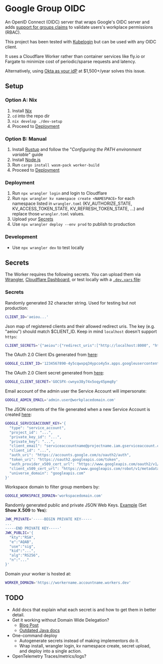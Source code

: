 # Google Group OIDC

An OpenID Connect (OIDC) server that wraps Google's OIDC server and adds [support for groups claims](https://stackoverflow.com/a/35423190) to validate users's workplace permissions (RBAC).

This project has been tested with [Kubelogin](https://github.com/int128/kubelogin) but can be used with any OIDC client.

It uses a Cloudflare Worker rather than container services like fly.io or Fargate to minimize cost of periodic/sparse requests and latency.

Alternatively, using [Okta as your idP](https://help.okta.com/en-us/content/topics/provisioning/google/google-provisioning.htm) at $1,500+/year solves this issue.

## Setup

### Option A: Nix

1. Install [Nix](https://nixos.org/download/)
2. `cd` into the repo dir
3. `nix develop ./dev-setup`
4. Proceed to [Deployment](#deployment)

### Option B: Manual

1. Install [Rustup](https://www.rust-lang.org/tools/install) and follow the "_Configuring the PATH environment variable_" guide
2. Install [Node.js](https://nodejs.org/en/download/prebuilt-installer/current)
3. Run `cargo install wasm-pack worker-build`
4. Proceed to [Deployment](#deployment)

### Deployment

1. Run `npx wrangler login` and login to Cloudflare
2. Run `npx wrangler kv namespace create <NAMESPACE>` for each namespace listed in `wrangler.toml` (KV_AUTHORIZE_STATE, KV_ACCESS_TOKEN_STATE, KV_REFRESH_TOKEN_STATE, ...) and replace those `wrangler.toml` values.
3. Upload your [Secrets](#secrets)
4. Use `npx wrangler deploy --env prod` to publish to production

### Development

- Use `npx wrangler dev` to test locally

## Secrets

The Worker requires the following secrets. You can upload them via [Wrangler](https://developers.cloudflare.com/workers/configuration/secrets/#via-wrangler), [Cloudflare Dashboard](https://developers.cloudflare.com/workers/configuration/secrets/#via-the-dashboard), or test locally with a [`.dev.vars` file](https://developers.cloudflare.com/workers/configuration/secrets/#local-development-with-secrets):

### Secrets

Randomly generated 32 character string. Used for testing but not production:

```bash
CLIENT_ID='aeiou...'
```

Json map of registered clients and their allowed redirect uris. The key (e.g. "aeiou") should match $CLIENT_ID. Keep in mind `localhost` doesn't support `https`:

```bash
CLIENT_SECRETS='{"aeiou":{"redirect_uris":["http://localhost:8000", "http://localhost:1800"]}}'
```

The OAuth 2.0 Client IDs generated from [here](https://console.cloud.google.com/apis/credentials):

```bash
GOOGLE_CLIENT_ID='1234567890-4y5cqwxpq34ypco4y5x.apps.googleusercontent.com'
```

The OAuth 2.0 Client secret generated from [here](https://console.cloud.google.com/apis/credentials):

```bash
GOOGLE_CLIENT_SECRET='GOCSPX-cwnyo38y74x5oqy45pmq8y'
```

Email account of the admin user the Service Account will impersonate:

```bash
GOOGLE_ADMIN_EMAIL='admin.user@workplacedomain.com'
```

The JSON contents of the file generated when a new Service Account is created [here](https://console.cloud.google.com/apis/credentials):

```bash
GOOGLE_SERVICEACCOUNT_KEY='{
  "type": "service_account",
  "project_id": "...",
  "private_key_id": "...",
  "private_key": "...",
  "client_email": "serviceaccountname@projectname.iam.gserviceaccount.com",
  "client_id": "...",
  "auth_uri": "https://accounts.google.com/o/oauth2/auth",
  "token_uri": "https://oauth2.googleapis.com/token",
  "auth_provider_x509_cert_url": "https://www.googleapis.com/oauth2/v1/certs",
  "client_x509_cert_url": "https://www.googleapis.com/robot/v1/metadata/x509/serviceaccountnbame%40projectname.iam.gserviceaccount.com",
  "universe_domain": "googleapis.com"
}'
```

Workspace domain to filter group members by:

```bash
GOOGLE_WORKSPACE_DOMAIN='workspacedomain.com'
```

Randomly generated public and private JSON Web Keys. [Example](https://mkjwk.org/) (Set **Show X.509** to **Yes**):

```bash
JWK_PRIVATE='-----BEGIN PRIVATE KEY-----
...
-----END PRIVATE KEY-----'
JWK_PUBLIC='{
  "kty":"RSA",
  "e":"AQAB",
  "use":"sig",
  "kid":"...",
  "alg":"RS256",
  "n":"..."
}'
```

Domain your worker is hosted at:

```bash
WORKER_DOMAIN='https://workername.accountname.workers.dev'
```

## TODO

- Add docs that explain what each secret is and how to get them in better detail.
- Get it working without Domain Wide Delegation?
  - [Blog Post](https://workspaceupdates.googleblog.com/2020/08/use-service-accounts-google-groups-without-domain-wide-delegation.html)
  - [Outdated Java docs](https://cloud.google.com/identity/docs/how-to/setup#auth-no-dwd)
- One-command deploy
  - Autogenerate secrets instead of making implementors do it.
  - Wrap install, wrangler login, kv namespace create, secret upload, and deploy into a single action.
- OpenTelemetry Traces/metrics/logs?
